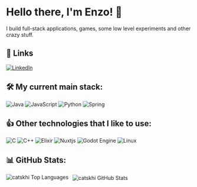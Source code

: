 # Hello there, I'm Enzo! 👋

I build full-stack applications, games, some low level experiments and other crazy stuff.

## 🔗 Links
[![LinkedIn](https://img.shields.io/badge/linkedin-0A66C2?style=for-the-badge&logo=linkedin&logoColor=white)](https://www.linkedin.com/in/catskhi/)

## 🛠️ My current main stack:
![Java](https://img.shields.io/badge/java-%23ED8B00.svg?style=for-the-badge&logo=openjdk&logoColor=white)
![JavaScript](https://img.shields.io/badge/javascript-%23323330.svg?style=for-the-badge&logo=javascript&logoColor=%23F7DF1E)
![Python](https://img.shields.io/badge/python-3670A0?style=for-the-badge&logo=python&logoColor=ffdd54)
![Spring](https://img.shields.io/badge/spring-%236DB33F.svg?style=for-the-badge&logo=spring&logoColor=white)

## 👍 Other technologies that I like to use:
![C](https://img.shields.io/badge/c-%2300599C.svg?style=for-the-badge&logo=c&logoColor=white)
![C++](https://img.shields.io/badge/c++-%2300599C.svg?style=for-the-badge&logo=c%2B%2B&logoColor=white)
![Elixir](https://img.shields.io/badge/elixir-%234B275F.svg?style=for-the-badge&logo=elixir&logoColor=white)
![Nuxtjs](https://img.shields.io/badge/Nuxt-002E3B?style=for-the-badge&logo=nuxtdotjs&logoColor=#00DC82)
![Godot Engine](https://img.shields.io/badge/GODOT-%23FFFFFF.svg?style=for-the-badge&logo=godot-engine)
![Linux](https://img.shields.io/badge/Linux-FCC624?style=for-the-badge&logo=linux&logoColor=black)


## 📊 GitHub Stats:
<p align="left">
  <img align="left" src="https://github-readme-stats.vercel.app/api/top-langs?username=catskhi&show_icons=true&locale=en&layout=compact&theme=gruvbox&border_color=83a598&langs_count=8&hide=c%2B%2B" alt="catskhi Top Languages" />
</p>

<p>&nbsp;
  <img align="center" src="https://github-readme-stats.vercel.app/api?username=catskhi&show_icons=true&locale=en&theme=gruvbox&border_color=83a598" alt="catskhi GitHub Stats" />
</p>
